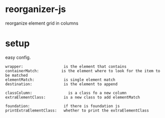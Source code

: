 # reorganizer-js
reorganize element grid in columns

# setup

easy config.

``` 
wrapper:                  is the element that contains
containerMatch: 	     is the element where to look for the item to be matched
elementMatch: 	          is single element match
destination:              is the element to append

classColumn: 	            is a class fo a new column
extraElementClass:        is a new class to add elementMatch

foundation:               if there is foundation js
printExtraElementClass:   whether to print the extraElementClass
```
